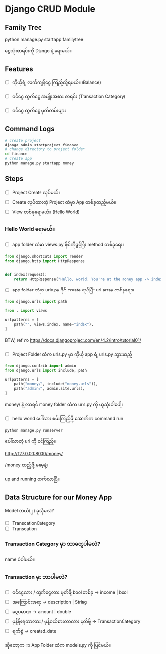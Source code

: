 # Django CRUD Module


## Family Tree

python manage.py startapp familytree

ငွေသုံးစာရင်းကို Django နဲ့ ရေးမယ်။

## Features

- [ ] ကိုယ့်ရဲ့ လက်ကျန်ငွေ ကြည့်လို့ရမယ်။ (Balance)
- [ ] ဝင်ငွေ ထွက်ငွေ အမျိုးအစား စာရင်း (Transaction Category)
- [ ] ဝင်ငွေ ထွက်ငွေ မှတ်တမ်းများ


## Command Logs
```bash
# create project
django-admin startproject finance
# change directory to project folder
cd finance
# create app
python manage.py startapp money
```


## Steps

- [ ] Project Create လုပ်မယ်။
- [ ] Create လုပ်ထားတဲ့ Project ထဲမှာ App တစ်ခုထည့်မယ်။
- [ ] View တစ်ခုရေးမယ်။​ (Hello World)

### Hello World ရေးမယ်။

- [ ] app folder ထဲမှာ views.py ဖိုင်ကိုဖွင့်ပြီး method တစ်ခုရေး။

```python
from django.shortcuts import render
from django.http import HttpResponse


def index(request):
    return HttpResponse("Hello, world. You're at the money app -> index method")
```

- [ ] app folder ထဲမှာ urls.py ဖိုင် create လုပ်ပြီး url array တစ်ခုရေး။

```python
from django.urls import path

from . import views

urlpatterns = [
    path("", views.index, name="index"),
]
```

BTW, ref က https://docs.djangoproject.com/en/4.2/intro/tutorial01/

- [ ] Project Folder ထဲက urls.py မှာ ကိုယ့် app ရဲ့ urls.py သွားထည့်

```python
from django.contrib import admin
from django.urls import include, path

urlpatterns = [
    path("money/", include("money.urls")),
    path("admin/", admin.site.urls),
]
```

money/ နဲ့ လာရင် money folder ထဲက urls.py ကို ယူသုံးပါပေါ့။

- [ ] hello world ပေါ်လား စမ်းကြည့်ဖို့ အောက်က command run

```bash
python manage.py runserver
```

ပေါ်လာတဲ့ url ကို ဝင်ကြည့်။

http://127.0.0.1:8000/money/

/money  ထည့်ဖို့ မမေ့နဲ့။

up and running တက်လာပြီ။


## Data Structure for our Money App

Model ဘယ်(၂) ခုလိုမလဲ?

- [ ] TranscationCategory
- [ ] Transcation

### Transaction Category မှာ ဘာတွေပါမလဲ?

name ပဲ​ပါမယ်။

### Transaction မှာ ဘာပါမလဲ?

- [ ] ဝင်ငွေလား / ထွက်ငွေလား မှတ်ဖို့ bool တစ်ခု -> income | bool
- [ ] အကြောင်းအရာ -> description | String
- [ ] ငွေပမာဏ -> amount | double
- [ ] မုန့်ဖိုးရတာလား / မုန့်ဝယ်စားတာလား မှတ်ဖို့ -> TransactionCategory
- [ ] ရက်စွဲ -> created_date

ဆိုတော့က ာ App Folder ထဲက models.py ကို ပြင်မယ်။

```python


```

